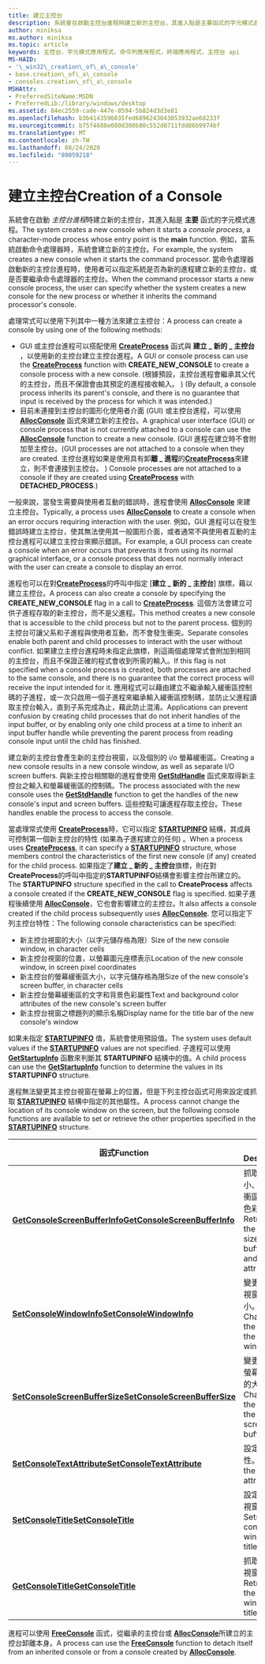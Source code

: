 ```yaml
---
title: 建立主控台
description: 系統會在啟動主控台進程時建立新的主控台，其進入點是主要函式的字元模式進程。
author: miniksa
ms.author: miniksa
ms.topic: article
keywords: 主控台，字元模式應用程式，命令列應用程式，終端應用程式，主控台 api
MS-HAID:
- '\_win32\_creation\_of\_a\_console'
- base.creation\_of\_a\_console
- consoles.creation\_of\_a\_console
MSHAttr:
- PreferredSiteName:MSDN
- PreferredLib:/library/windows/desktop
ms.assetid: 84ec2559-cade-447e-8594-5b824d3d3e81
ms.openlocfilehash: b3b4143596035fed6896243043853932ae68233f
ms.sourcegitcommit: b75f4688e080d300b80c552d0711fdd86b9974bf
ms.translationtype: MT
ms.contentlocale: zh-TW
ms.lasthandoff: 08/24/2020
ms.locfileid: "89059218"
---
```

# <a name="creation-of-a-console"></a><span data-ttu-id="7e07d-104">建立主控台</span><span class="sxs-lookup"><span data-stu-id="7e07d-104">Creation of a Console</span></span>


<span data-ttu-id="7e07d-105">系統會在啟動 *主控台進程*時建立新的主控台，其進入點是 **主要** 函式的字元模式進程。</span><span class="sxs-lookup"><span data-stu-id="7e07d-105">The system creates a new console when it starts a *console process*, a character-mode process whose entry point is the **main** function.</span></span> <span data-ttu-id="7e07d-106">例如，當系統啟動命令處理器時，系統會建立新的主控台。</span><span class="sxs-lookup"><span data-stu-id="7e07d-106">For example, the system creates a new console when it starts the command processor.</span></span> <span data-ttu-id="7e07d-107">當命令處理器啟動新的主控台進程時，使用者可以指定系統是否為新的進程建立新的主控台，或是否要繼承命令處理器的主控台。</span><span class="sxs-lookup"><span data-stu-id="7e07d-107">When the command processor starts a new console process, the user can specify whether the system creates a new console for the new process or whether it inherits the command processor's console.</span></span>

<span data-ttu-id="7e07d-108">處理常式可以使用下列其中一種方法來建立主控台：</span><span class="sxs-lookup"><span data-stu-id="7e07d-108">A process can create a console by using one of the following methods:</span></span>

- <span data-ttu-id="7e07d-109">GUI 或主控台進程可以搭配使用 [**CreateProcess**](https://msdn.microsoft.com/library/windows/desktop/ms682425) 函式與 **建立 \_ 新的 \_ 主控台** ，以使用新的主控台建立主控台進程。</span><span class="sxs-lookup"><span data-stu-id="7e07d-109">A GUI or console process can use the [**CreateProcess**](https://msdn.microsoft.com/library/windows/desktop/ms682425) function with **CREATE\_NEW\_CONSOLE** to create a console process with a new console.</span></span> <span data-ttu-id="7e07d-110"> (根據預設，主控台進程會繼承其父代的主控台，而且不保證會由其預定的進程接收輸入。 ) </span><span class="sxs-lookup"><span data-stu-id="7e07d-110">(By default, a console process inherits its parent's console, and there is no guarantee that input is received by the process for which it was intended.)</span></span>
- <span data-ttu-id="7e07d-111">目前未連接到主控台的圖形化使用者介面 (GUI) 或主控台進程，可以使用 [**AllocConsole**](allocconsole.md) 函式來建立新的主控台。</span><span class="sxs-lookup"><span data-stu-id="7e07d-111">A graphical user interface (GUI) or console process that is not currently attached to a console can use the [**AllocConsole**](allocconsole.md) function to create a new console.</span></span> <span data-ttu-id="7e07d-112"> (GUI 進程在建立時不會附加至主控台。</span><span class="sxs-lookup"><span data-stu-id="7e07d-112">(GUI processes are not attached to a console when they are created.</span></span> <span data-ttu-id="7e07d-113">主控台進程如果是使用具有卸**離 \_ 進程**的[**CreateProcess**](https://msdn.microsoft.com/library/windows/desktop/ms682425)來建立，則不會連接到主控台。 ) </span><span class="sxs-lookup"><span data-stu-id="7e07d-113">Console processes are not attached to a console if they are created using [**CreateProcess**](https://msdn.microsoft.com/library/windows/desktop/ms682425) with **DETACHED\_PROCESS**.)</span></span>

<span data-ttu-id="7e07d-114">一般來說，當發生需要與使用者互動的錯誤時，進程會使用 [**AllocConsole**](allocconsole.md) 來建立主控台。</span><span class="sxs-lookup"><span data-stu-id="7e07d-114">Typically, a process uses [**AllocConsole**](allocconsole.md) to create a console when an error occurs requiring interaction with the user.</span></span> <span data-ttu-id="7e07d-115">例如，GUI 進程可以在發生錯誤時建立主控台，使其無法使用其一般圖形介面，或者通常不與使用者互動的主控台進程可以建立主控台來顯示錯誤。</span><span class="sxs-lookup"><span data-stu-id="7e07d-115">For example, a GUI process can create a console when an error occurs that prevents it from using its normal graphical interface, or a console process that does not normally interact with the user can create a console to display an error.</span></span>

<span data-ttu-id="7e07d-116">進程也可以在對[**CreateProcess**](https://msdn.microsoft.com/library/windows/desktop/ms682425)的呼叫中指定 [**建立 \_ 新的 \_ 主控台**] 旗標，藉以建立主控台。</span><span class="sxs-lookup"><span data-stu-id="7e07d-116">A process can also create a console by specifying the **CREATE\_NEW\_CONSOLE** flag in a call to [**CreateProcess**](https://msdn.microsoft.com/library/windows/desktop/ms682425).</span></span> <span data-ttu-id="7e07d-117">這個方法會建立可供子進程存取的新主控台，而不是父進程。</span><span class="sxs-lookup"><span data-stu-id="7e07d-117">This method creates a new console that is accessible to the child process but not to the parent process.</span></span> <span data-ttu-id="7e07d-118">個別的主控台可讓父系和子進程與使用者互動，而不會發生衝突。</span><span class="sxs-lookup"><span data-stu-id="7e07d-118">Separate consoles enable both parent and child processes to interact with the user without conflict.</span></span> <span data-ttu-id="7e07d-119">如果建立主控台進程時未指定此旗標，則這兩個處理常式會附加到相同的主控台，而且不保證正確的程式會收到所需的輸入。</span><span class="sxs-lookup"><span data-stu-id="7e07d-119">If this flag is not specified when a console process is created, both processes are attached to the same console, and there is no guarantee that the correct process will receive the input intended for it.</span></span> <span data-ttu-id="7e07d-120">應用程式可以藉由建立不繼承輸入緩衝區控制碼的子進程，或一次只啟用一個子進程來繼承輸入緩衝區控制碼，並防止父進程讀取主控台輸入，直到子系完成為止，藉此防止混淆。</span><span class="sxs-lookup"><span data-stu-id="7e07d-120">Applications can prevent confusion by creating child processes that do not inherit handles of the input buffer, or by enabling only one child process at a time to inherit an input buffer handle while preventing the parent process from reading console input until the child has finished.</span></span>

<span data-ttu-id="7e07d-121">建立新的主控台會產生新的主控台視窗，以及個別的 i/o 螢幕緩衝區。</span><span class="sxs-lookup"><span data-stu-id="7e07d-121">Creating a new console results in a new console window, as well as separate I/O screen buffers.</span></span> <span data-ttu-id="7e07d-122">與新主控台相關聯的進程會使用 [**GetStdHandle**](getstdhandle.md) 函式來取得新主控台之輸入和螢幕緩衝區的控制碼。</span><span class="sxs-lookup"><span data-stu-id="7e07d-122">The process associated with the new console uses the [**GetStdHandle**](getstdhandle.md) function to get the handles of the new console's input and screen buffers.</span></span> <span data-ttu-id="7e07d-123">這些控點可讓進程存取主控台。</span><span class="sxs-lookup"><span data-stu-id="7e07d-123">These handles enable the process to access the console.</span></span>

<span data-ttu-id="7e07d-124">當處理常式使用 [**CreateProcess**](https://msdn.microsoft.com/library/windows/desktop/ms682425)時，它可以指定 [**STARTUPINFO**](https://msdn.microsoft.com/library/windows/desktop/ms686331) 結構，其成員可控制第一個新主控台的特性 (如果為子進程建立的任何) 。</span><span class="sxs-lookup"><span data-stu-id="7e07d-124">When a process uses [**CreateProcess**](https://msdn.microsoft.com/library/windows/desktop/ms682425), it can specify a [**STARTUPINFO**](https://msdn.microsoft.com/library/windows/desktop/ms686331) structure, whose members control the characteristics of the first new console (if any) created for the child process.</span></span> <span data-ttu-id="7e07d-125">如果指定了**建立 \_ 新的 \_ 主控台**旗標，則在對**CreateProcess**的呼叫中指定的**STARTUPINFO**結構會影響主控台所建立的。</span><span class="sxs-lookup"><span data-stu-id="7e07d-125">The **STARTUPINFO** structure specified in the call to **CreateProcess** affects a console created if the **CREATE\_NEW\_CONSOLE** flag is specified.</span></span> <span data-ttu-id="7e07d-126">如果子進程後續使用 [**AllocConsole**](allocconsole.md)，它也會影響建立的主控台。</span><span class="sxs-lookup"><span data-stu-id="7e07d-126">It also affects a console created if the child process subsequently uses [**AllocConsole**](allocconsole.md).</span></span> <span data-ttu-id="7e07d-127">您可以指定下列主控台特性：</span><span class="sxs-lookup"><span data-stu-id="7e07d-127">The following console characteristics can be specified:</span></span>

- <span data-ttu-id="7e07d-128">新主控台視窗的大小（以字元儲存格為限）</span><span class="sxs-lookup"><span data-stu-id="7e07d-128">Size of the new console window, in character cells</span></span>
- <span data-ttu-id="7e07d-129">新主控台視窗的位置，以螢幕圖元座標表示</span><span class="sxs-lookup"><span data-stu-id="7e07d-129">Location of the new console window, in screen pixel coordinates</span></span>
- <span data-ttu-id="7e07d-130">新主控台的螢幕緩衝區大小，以字元儲存格為限</span><span class="sxs-lookup"><span data-stu-id="7e07d-130">Size of the new console's screen buffer, in character cells</span></span>
- <span data-ttu-id="7e07d-131">新主控台螢幕緩衝區的文字和背景色彩屬性</span><span class="sxs-lookup"><span data-stu-id="7e07d-131">Text and background color attributes of the new console's screen buffer</span></span>
- <span data-ttu-id="7e07d-132">新主控台視窗之標題列的顯示名稱</span><span class="sxs-lookup"><span data-stu-id="7e07d-132">Display name for the title bar of the new console's window</span></span>

<span data-ttu-id="7e07d-133">如果未指定 [**STARTUPINFO**](https://msdn.microsoft.com/library/windows/desktop/ms686331) 值，系統會使用預設值。</span><span class="sxs-lookup"><span data-stu-id="7e07d-133">The system uses default values if the [**STARTUPINFO**](https://msdn.microsoft.com/library/windows/desktop/ms686331) values are not specified.</span></span> <span data-ttu-id="7e07d-134">子進程可以使用 [**GetStartupInfo**](https://msdn.microsoft.com/library/windows/desktop/ms683230) 函數來判斷其 **STARTUPINFO** 結構中的值。</span><span class="sxs-lookup"><span data-stu-id="7e07d-134">A child process can use the [**GetStartupInfo**](https://msdn.microsoft.com/library/windows/desktop/ms683230) function to determine the values in its **STARTUPINFO** structure.</span></span>

<span data-ttu-id="7e07d-135">進程無法變更其主控台視窗在螢幕上的位置，但是下列主控台函式可用來設定或抓取 [**STARTUPINFO**](https://msdn.microsoft.com/library/windows/desktop/ms686331) 結構中指定的其他屬性。</span><span class="sxs-lookup"><span data-stu-id="7e07d-135">A process cannot change the location of its console window on the screen, but the following console functions are available to set or retrieve the other properties specified in the [**STARTUPINFO**](https://msdn.microsoft.com/library/windows/desktop/ms686331) structure.</span></span>


| <span data-ttu-id="7e07d-136">函式</span><span class="sxs-lookup"><span data-stu-id="7e07d-136">Function</span></span>                                                         | <span data-ttu-id="7e07d-137">描述</span><span class="sxs-lookup"><span data-stu-id="7e07d-137">Description</span></span>                                                          |
|------------------------------------------------------------------|----------------------------------------------------------------------|
| [<span data-ttu-id="7e07d-138">**GetConsoleScreenBufferInfo**</span><span class="sxs-lookup"><span data-stu-id="7e07d-138">**GetConsoleScreenBufferInfo**</span></span>](getconsolescreenbufferinfo.md) | <span data-ttu-id="7e07d-139">抓取視窗大小、螢幕緩衝區大小和色彩屬性。</span><span class="sxs-lookup"><span data-stu-id="7e07d-139">Retrieves the window size, screen buffer size, and color attributes.</span></span> |
| [<span data-ttu-id="7e07d-140">**SetConsoleWindowInfo**</span><span class="sxs-lookup"><span data-stu-id="7e07d-140">**SetConsoleWindowInfo**</span></span>](setconsolewindowinfo.md)             | <span data-ttu-id="7e07d-141">變更控制台視窗的大小。</span><span class="sxs-lookup"><span data-stu-id="7e07d-141">Changes the size of the console window.</span></span>                              |
| [<span data-ttu-id="7e07d-142">**SetConsoleScreenBufferSize**</span><span class="sxs-lookup"><span data-stu-id="7e07d-142">**SetConsoleScreenBufferSize**</span></span>](setconsolescreenbuffersize.md) | <span data-ttu-id="7e07d-143">變更控制台螢幕緩衝區的大小。</span><span class="sxs-lookup"><span data-stu-id="7e07d-143">Changes the size of the console screen buffer.</span></span>                       |
| [<span data-ttu-id="7e07d-144">**SetConsoleTextAttribute**</span><span class="sxs-lookup"><span data-stu-id="7e07d-144">**SetConsoleTextAttribute**</span></span>](setconsoletextattribute.md)       | <span data-ttu-id="7e07d-145">設定色彩屬性。</span><span class="sxs-lookup"><span data-stu-id="7e07d-145">Sets the color attributes.</span></span>                                           |
| [<span data-ttu-id="7e07d-146">**SetConsoleTitle**</span><span class="sxs-lookup"><span data-stu-id="7e07d-146">**SetConsoleTitle**</span></span>](setconsoletitle.md)                       | <span data-ttu-id="7e07d-147">設定主控台視窗標題。</span><span class="sxs-lookup"><span data-stu-id="7e07d-147">Sets the console window title.</span></span>                                       |
| [<span data-ttu-id="7e07d-148">**GetConsoleTitle**</span><span class="sxs-lookup"><span data-stu-id="7e07d-148">**GetConsoleTitle**</span></span>](getconsoletitle.md)                       | <span data-ttu-id="7e07d-149">抓取主控台視窗標題。</span><span class="sxs-lookup"><span data-stu-id="7e07d-149">Retrieves the console window title.</span></span>                                  |




<span data-ttu-id="7e07d-150">進程可以使用 [**FreeConsole**](freeconsole.md) 函式，從繼承的主控台或 [**AllocConsole**](allocconsole.md)所建立的主控台卸離本身。</span><span class="sxs-lookup"><span data-stu-id="7e07d-150">A process can use the [**FreeConsole**](freeconsole.md) function to detach itself from an inherited console or from a console created by [**AllocConsole**](allocconsole.md).</span></span>








